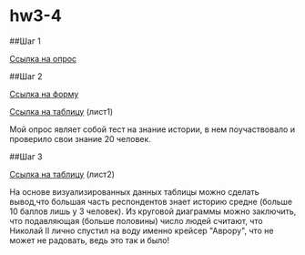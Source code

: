 # hw3-4
##Шаг 1

[Ссылка на опрос](https://docs.google.com/forms/d/11fWAkXM6Sd8vI-2WyD2Gqrx3cH7jph34Amsfq1qX_mc/edit)

##Шаг 2

[Ссылка на форму](https://docs.google.com/forms/d/11fWAkXM6Sd8vI-2WyD2Gqrx3cH7jph34Amsfq1qX_mc/edit)

[Ссылка на таблицу](https://docs.google.com/spreadsheets/d/12WRmoOG-MwVy4-hCDjKerHKzZUVz67LazvlYUzf8BaA/edit#gid=1842359163) (лист1)

Мой опрос являет собой тест на знание истории, в нем поучаствовало и проверило свои знание 20 человек.

##Шаг 3

[Ссылка на таблицу](https://docs.google.com/spreadsheets/d/12WRmoOG-MwVy4-hCDjKerHKzZUVz67LazvlYUzf8BaA/edit#gid=1842359163) (лист2)

На основе визуализированных данных таблицы можно сделать вывод,что большая часть респондентов знает историю средне (больше 10 баллов лишь у 3 человек). Из круговой диаграммы можно заключить, что подавляющая (больше половины) число людей считают, что Николай II лично спустил на воду именно крейсер "Аврору", что не может не радовать, ведь это так и было!
